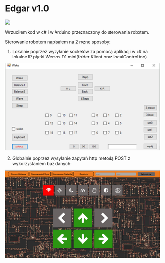 # Edgar v1.0

![](photos/edgar.gif)

Wrzuciłem kod w c# i w Arduino przeznaczony do sterowania robotem.

Sterowanie robotem napisałem na 2 różne sposoby:

1) Lokalnie poprzez wysyłanie socketów za pomocą aplikacji w c# na lokalne IP płytki Wemos D1 mini(folder Klient oraz localControl.ino)

![](photos/desktopApp.jpg)

2) Globalnie poprzez wysyłanie zapytań http metodą POST z wykorzystaniem baz danych:

![](photos/strona.jpg)
